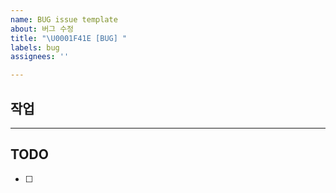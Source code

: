 ```yaml
---
name: BUG issue template
about: 버그 수정
title: "\U0001F41E [BUG] "
labels: bug
assignees: ''

---
```


## 작업
---

## TODO
- [ ]
